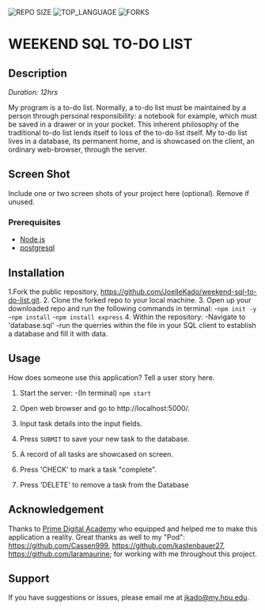 ![REPO SIZE](https://img.shields.io/github/repo-size/JoelleKado/weekend-sql-to-do-list.svg?style=flat-square)
![TOP_LANGUAGE](https://img.shields.io/github/languages/top/JoelleKado/weekend-sql-to-do-list.svg?style=flat-square)
![FORKS](https://img.shields.io/github/forks/JoelleKado/weekend-sql-to-do-list.svg?style=social)

# WEEKEND SQL TO-DO LIST

## Description

_Duration: 12hrs_

My program is a to-do list. Normally, a to-do list must be maintained by a person through personal responsibility: a notebook for example, which must be saved in a drawer or in your pocket. This inherent philosophy of the traditional to-do list lends itself to loss of the to-do list itself. My to-do list lives in a database, its permanent home, and is showcased on the client, an ordinary web-browser, through the server.

## Screen Shot

Include one or two screen shots of your project here (optional). Remove if unused.

### Prerequisites

- [Node.js](https://nodejs.org/en/)
- [postgresql](https://postgresql.org)

## Installation

1.Fork the public repository, https://github.com/JoelleKado/weekend-sql-to-do-list.git.
2. Clone the forked repo to your local machine.
3. Open up your downloaded repo and run the following commands in terminal:
-`npm init -y`
-`npm install`
-`npm install express`
4. Within the repository: 
-Navigate to 'database.sql'
-run the querries within the file in your SQL client to establish a database and fill it with data.

## Usage
How does someone use this application? Tell a user story here.

1. Start the server:
-(In terminal) `npm start`
2. Open web browser and go to http://localhost:5000/.

3. Input task details into the input fields.

4. Press `SUBMIT` to save your new task to the database.

5. A record of all tasks are showcased on screen.

6. Press 'CHECK' to mark a task "complete".

7. Press 'DELETE' to remove a task from the Database

## Acknowledgement
Thanks to [Prime Digital Academy](www.primeacademy.io) who equipped and helped me to make this application a reality. 
Great thanks as well to my "Pod": https://github.com/Cassen999, https://github.com/kastenbauer27, https://github.com/laramaurine; for working with me throughout this project.

## Support
If you have suggestions or issues, please email me at [jkado@my.hpu.edu](www.google.com).